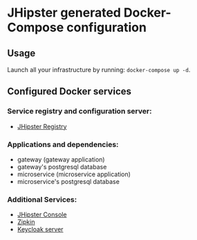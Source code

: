 # JHipster generated Docker-Compose configuration

## Usage

Launch all your infrastructure by running: `docker-compose up -d`.

## Configured Docker services

### Service registry and configuration server:

- [JHipster Registry](http://localhost:8761)

### Applications and dependencies:

- gateway (gateway application)
- gateway's postgresql database
- microservice (microservice application)
- microservice's postgresql database

### Additional Services:

- [JHipster Console](http://localhost:5601)
- [Zipkin](http://localhost:9411)
- [Keycloak server](http://localhost:9080)
